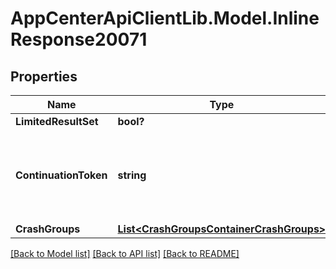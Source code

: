 # AppCenterApiClientLib.Model.InlineResponse20071
## Properties

Name | Type | Description | Notes
------------ | ------------- | ------------- | -------------
**LimitedResultSet** | **bool?** |  | 
**ContinuationToken** | **string** | Cassandra request continuation token. The token is used for pagination. | [optional] 
**CrashGroups** | [**List&lt;CrashGroupsContainerCrashGroups&gt;**](CrashGroupsContainerCrashGroups.md) |  | 

[[Back to Model list]](../README.md#documentation-for-models) [[Back to API list]](../README.md#documentation-for-api-endpoints) [[Back to README]](../README.md)

